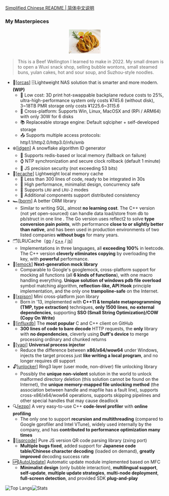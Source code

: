 [Simplified Chinese README | 简体中文说明](README_cn.md)

### My Masterpieces

<p align="center">
  <a href="https://github.com/orca-zhang/orca-zhang/blob/master/BeefWellington.jpeg">
    <img src="./BeefWellington.jpeg" width="20%" />
  </a>
</p>

> This is a Beef Wellington I learned to make in 2022. My small dream is to open a Wuxi snack shop, selling bubble wontons, small steamed buns, yulan cakes, hot and sour soup, and Suzhou-style noodles.

- 🐋\[[orcas](https://github.com/orcastor)\] 🗄️Lightweight NAS solution that is smarter and more modern. **(WIP)**
  - 💸 Low cost: 3D print hot-swappable backplane reduce costs to 25%, ultra-high-performance system only costs ¥745.6 (without disk), 3\~18TB PMR storage only costs ¥1225.6\~3115.6
  - 🚧 Cross-platform: Supports Win, Linux, MacOSX and (RPi / ARM64) with only 30W for 6 disks
  - 📚 Replaceable storage engine: Default sqlcipher + self-developed storage
  - 📤 Supports multiple access protocols: http1.1/http2.0/http3.0/nfs/smb
- ❄️\[[idgen](https://github.com/orca-zhang/idgen)\] A snowflake algorithm ID generator
  - 🚀 Supports redis-based or local memory (fallback on failure)
  - ⌚ NTP synchronization and secure clock rollback (default 1 minute)
  - 🦖 JS precision security (not exceeding 53 bits)
- 🦄\[[ecache](https://github.com/orca-zhang/ecache)\] Lightweight local memory cache
  - 🤏 Less than 300 lines of code, ready to be integrated in 30s
  - 🚀 High performance, minimalist design, concurrency safe
  - 🌈 Supports `LRU` and `LRU-2` modes
  - 🦖 Additional components support distributed consistency
- 🏎️\[[borm](https://github.com/orca-zhang/borm)\] A better ORM library
  - Similar to writing SQL, almost **no learning cost**. The C++ version (not yet open-sourced) can handle data load/store from db to pb/struct in one line . The Go version uses reflect2 to solve **type conversion pain points**, with performance **close to or slightly better than native**, and has been used in production environments of two listed companies **without bugs** for many years.
- 🗂️\[LRUCache（[go](https://github.com/orca-zhang/lrucache) / [c++](https://github.com/ez8-co/linked_hash) / [js](https://github.com/orca-zhang/cache.js)\]
  - Implementations in three languages, all **exceeding 100%** in leetcode. The C++ version **cleverly eliminates copying** by overloading the key, with **powerful** performance.
- 🐞\[[emock](https://github.com/ez8-co/emock)\] **Next-generation mock library**
  - Comparable to Google's googlemock, cross-platform support for mocking all functions (all **6 kinds of functions**), with one macro handling everything. **Unique solution of windows pdb file overload** symbol matching algorithm, **reflection-like, API Hook** principle implementation, and the only one **trampoline-safe** on the Internet.
- 🚀\[[xpjson](https://github.com/ez8-co/xpjson)\] Mini cross-platform json library
  - Born in '13, implemented with **C++11 & template metaprogramming (TMP, type extraction)** techniques, **only 1500 lines**, **no external dependencies**, supporting **SSO (Small String Optimization)/COW (Copy On Write)**
- 💜\[[influxdb](https://github.com/orca-zhang/influxdb-cpp)\] The **most popular** C and C++ client on GitHub
  - **300 lines of code to bare decode** HTTP requests, the **only** library with **no dependencies**, cleverly using **Duff's device** to merge processing ordinary and chunked returns
- 💉\[[yapi](https://github.com/ez8-co/yapi)\] **Universal process injector**
  - Reduce the difference between **x86/x64/wow64** under Windows, injects the target process just **like writing a local program**, and no longer requires dll support
- 🔓\[[unlocker](https://github.com/ez8-co/unlocker)\] Ring3 layer (user mode, non-driver) file unlocking library
  - Possibly the **unique non-violent** solution in the world to unlock malformed directory deletion (this solution cannot be found on the Internet), the **unique memory-mapped file unlocking method** (the association between handle and mapfile has a fault line), supports cross-x86/x64/wow64 operations, supports skipping pipelines and other special handles that may cause deadlock
- 🔍\[[ezpp](https://github.com/ez8-co/ezpp)\] A very easy-to-use C++ **code-level profiler** with **online profiling**
  - The only one to support **recursion and multithreading** (compared to Google gprofiler and Intel VTune), widely used internally by the company, and has **contributed to performance optimization many times**
- 🔲\[[jsqrcode](https://github.com/ez8-co/jsqrcode)\] Pure JS version QR code parsing library (zxing port)
  - **Multiple bugs fixed**, added support for **Japanese code table/Chinese character decoding** (loaded on demand), **greatly improved** decoding success rate
- 🆙\[[AutoUpdate](https://github.com/MFCer/AutoUpdate)\] Automatic update module implemented based on MFC
  - **Minimalist design** (only bubble interaction), **multilingual support**, **self-update**, **multiple update strategies**, **multi-node deployment**, **full-screen detection**, and provided SDK **plug-and-play**

![Top Langs](https://github-readme-stats.vercel.app/api/top-langs/?username=orca-zhang&hide=html&layout=compact)![Stats](https://github-readme-stats.vercel.app/api?username=orca-zhang&count_private=true&line_height=20)
